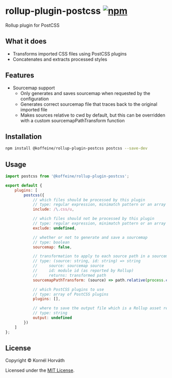 <h1>
	rollup-plugin-postcss
	<a href="https://www.npmjs.com/package/@koffeine/rollup-plugin-postcss"><img alt="npm" src="https://img.shields.io/npm/v/@koffeine/rollup-plugin-postcss"></a>
</h1>

Rollup plugin for PostCSS

## What it does

- Transforms imported CSS files using PostCSS plugins
- Concatenates and extracts processed styles

## Features

- Sourcemap support
	- Only generates and saves sourcemap when requested by the configuration
	- Generates correct sourcemap file that traces back to the original imported file
	- Makes sources relative to cwd by default, but this can be overridden with a custom sourcemapPathTransform function

## Installation

```sh
npm install @koffeine/rollup-plugin-postcss postcss --save-dev
```

## Usage

```js
import postcss from '@koffeine/rollup-plugin-postcss';

export default {
    plugins: [
        postcss({
            // which files should be processed by this plugin
            // type: regular expression, minimatch pattern or an array of regular expressions and minimatch patterns
            include: /\.css/u,

            // which files should not be processed by this plugin
            // type: regular expression, minimatch pattern or an array of regular expressions and minimatch patterns
            exclude: undefined,

            // whether or not to generate and save a sourcemap
            // type: boolean
            sourcemap: false,

            // transformation to apply to each source path in a sourcemap
            // type: (source: string, id: string) => string
            //     source: sourcemap source
            //     id: module id (as reported by Rollup)
            //     returns: transformed path
            sourcemapPathTransform: (source) => path.relative(process.cwd(), source),

            // which PostCSS plugins to use
            // type: array of PostCSS plugins
            plugins: [],

            // where to save the output file which is a Rollup asset relative to output.dir (required)
            // type: string
            output: undefined
        })
    ]
};
```

## License

Copyright © Kornél Horváth

Licensed under the [MIT License](https://raw.githubusercontent.com/koffeine/rollup-plugin-postcss/master/LICENSE).
